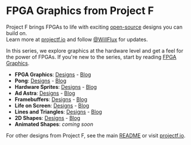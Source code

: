 # FPGA Graphics from Project F

Project F brings FPGAs to life with exciting [open-source](LICENSE) designs you can build on.  
Learn more at [projectf.io](https://projectf.io/) and follow [@WillFlux](https://twitter.com/WillFlux) for updates.

In this series, we explore graphics at the hardware level and get a feel for the power of FPGAs. If you're new to the
series, start by reading [FPGA Graphics](https://projectf.io/posts/fpga-graphics/).

* **FPGA Graphics**: [Designs](fpga-graphics) - [Blog](https://projectf.io/posts/fpga-graphics/)
* **Pong**: [Designs](pong) - [Blog](https://projectf.io/posts/fpga-pong/)
* **Hardware Sprites**: [Designs](hardware-sprites) - [Blog](https://projectf.io/posts/hardware-sprites/)
* **Ad Astra**: [Designs](ad-astra) - [Blog](https://projectf.io/posts/fpga-ad-astra/)
* **Framebuffers**: [Designs](framebuffers) - [Blog](https://projectf.io/posts/framebuffers/)
* **Life on Screen**: [Designs](life-on-screen) - [Blog](https://projectf.io/posts/life-on-screen/)
* **Lines and Triangles**: [Designs](lines-and-triangles) - [Blog](https://projectf.io/posts/lines-and-triangles/)
* **2D Shapes**: [Designs](2d-shapes) - [Blog](https://projectf.io/posts/fpga-shapes/)
* **Animated Shapes**: _coming soon_

For other designs from Project F, see the main [README](../README.md) or visit [projectf.io](https://projectf.io/).
